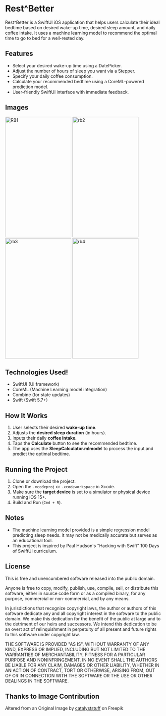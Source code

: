 # Rest^Better

Rest^Better is a SwiftUI iOS application that helps users calculate their ideal bedtime based on desired wake-up time, desired sleep amount, and daily coffee intake. It uses a machine learning model to recommend the optimal time to go to bed for a well-rested day.

## Features

- Select your desired wake-up time using a DatePicker.
- Adjust the number of hours of sleep you want via a Stepper.
- Specify your daily coffee consumption.
- Calculate your recommended bedtime using a CoreML-powered prediction model.
- User-friendly SwiftUI interface with immediate feedback.

 ## Images
<img width="213" height="389" alt="RB1" src="https://github.com/user-attachments/assets/52d10a99-9dba-4828-ba6c-fc8737fca35e" />
<img width="213" height="389" alt="rb2" src="https://github.com/user-attachments/assets/4c0b8901-0f36-455b-aebb-93078e8e454a" />
<img width="213" height="389" alt="rb3" src="https://github.com/user-attachments/assets/501f15fe-29b3-4892-8540-05981904ccbd" />
<img width="213" height="389" alt="rb4" src="https://github.com/user-attachments/assets/b92b441e-9195-4895-938d-4d0a3ba332ba" />



## Technologies Used!


- SwiftUI (UI framework)
- CoreML (Machine Learning model integration)
- Combine (for state updates)
- Swift (Swift 5.7+)
## How It Works

1. User selects their desired **wake-up time**.
2. Adjusts the **desired sleep duration** (in hours).
3. Inputs their daily **coffee intake**.
4. Taps the **Calculate** button to see the recommended bedtime.
5. The app uses the **SleepCalculator.mlmodel** to process the input and predict the optimal bedtime.

## Running the Project

1. Clone or download the project.
2. Open the `.xcodeproj` or `.xcodeworkspace` in Xcode.
3. Make sure the **target device** is set to a simulator or physical device running iOS 15+.
4. Build and Run (`Cmd + R`).

## Notes

- The machine learning model provided is a simple regression model predicting sleep needs. It may not be medically accurate but serves as an educational tool.
- This project is inspired by Paul Hudson's "Hacking with Swift" 100 Days of SwiftUI curriculum.

## License

This is free and unencumbered software released into the public domain.

Anyone is free to copy, modify, publish, use, compile, sell, or distribute this software, either in source code form or as a compiled binary, for any purpose, commercial or non-commercial, and by any means.

In jurisdictions that recognize copyright laws, the author or authors of this software dedicate any and all copyright interest in the software to the public domain. We make this dedication for the benefit of the public at large and to the detriment of our heirs and successors. We intend this dedication to be an overt act of relinquishment in perpetuity of all present and future rights to this software under copyright law.

THE SOFTWARE IS PROVIDED "AS IS", WITHOUT WARRANTY OF ANY KIND, EXPRESS OR IMPLIED, INCLUDING BUT NOT LIMITED TO THE WARRANTIES OF MERCHANTABILITY, FITNESS FOR A PARTICULAR PURPOSE AND NONINFRINGEMENT. IN NO EVENT SHALL THE AUTHORS BE LIABLE FOR ANY CLAIM, DAMAGES OR OTHER LIABILITY, WHETHER IN AN ACTION OF CONTRACT, TORT OR OTHERWISE, ARISING FROM, OUT OF OR IN CONNECTION WITH THE SOFTWARE OR THE USE OR OTHER DEALINGS IN THE SOFTWARE.

## Thanks to Image Contribution

Altered from an Original Image by [catalyststuff](https://www.freepik.com/free-vector/cute-koala-sleeping-tree-cartoon-animal-nature-icon-concept-isolated-flat-cartoon-style_11579989.htm) on Freepik


